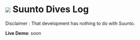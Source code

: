 ![](http://www.suunto.com/Global/ProductImages/Suunto-D4i-Novo-Black/suunto-d4i-novo-black-front-1.png?width=270)
Suunto Dives Log
=======================

Disclaimer : That development has nothing to do with Suunto.

**Live Demo**: soon


